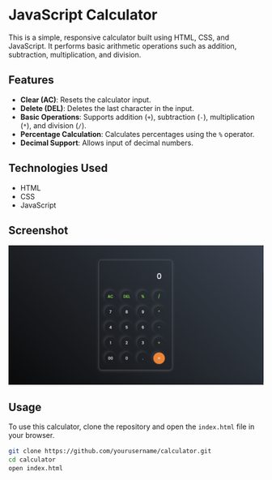 # JavaScript Calculator

This is a simple, responsive calculator built using HTML, CSS, and JavaScript. It performs basic arithmetic operations such as addition, subtraction, multiplication, and division.

## Features

- **Clear (AC)**: Resets the calculator input.
- **Delete (DEL)**: Deletes the last character in the input.
- **Basic Operations**: Supports addition (`+`), subtraction (`-`), multiplication (`*`), and division (`/`).
- **Percentage Calculation**: Calculates percentages using the `%` operator.
- **Decimal Support**: Allows input of decimal numbers.

## Technologies Used

- HTML
- CSS
- JavaScript

## Screenshot
![Calculator Screenshot](https://github.com/sonalisingh30/Calculator-in-js/blob/main/Screenshort/Calculator%20in%20js.png)

## Usage

To use this calculator, clone the repository and open the `index.html` file in your browser.

```bash
git clone https://github.com/yourusername/calculator.git
cd calculator
open index.html
